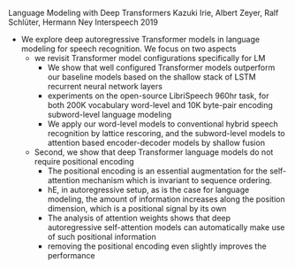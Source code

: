 Language Modeling with Deep Transformers
Kazuki Irie, Albert Zeyer, Ralf Schlüter, Hermann Ney
Interspeech 2019

* We explore deep autoregressive Transformer models in language modeling for
  speech recognition. We focus on two aspects
  * we revisit Transformer model configurations specifically for LM
    * We show that well configured Transformer models outperform our baseline
      models based on the shallow stack of LSTM recurrent neural network
      layers
    * experiments on the open-source LibriSpeech 960hr task, for both 200K
      vocabulary word-level and 10K byte-pair encoding subword-level language
      modeling
    * We apply our word-level models to conventional hybrid speech recognition
      by lattice rescoring, and the subword-level models to attention based
      encoder-decoder models by shallow fusion
  * Second, we show that
    deep Transformer language models do not require positional encoding
    * The positional encoding is an essential augmentation for the
      self-attention mechanism which is invariant to sequence ordering.
    * hE, in autoregressive setup, as is the case for language modeling, the
      amount of information increases along the position dimension, which is a
      positional signal by its own
    * The analysis of attention weights shows that
      deep autoregressive self-attention models can automatically make use of
      such positional information
    * removing the positional encoding even slightly improves the performance
